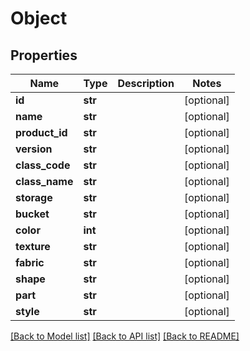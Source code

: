 # Object

## Properties
Name | Type | Description | Notes
------------ | ------------- | ------------- | -------------
**id** | **str** |  | [optional] 
**name** | **str** |  | [optional] 
**product_id** | **str** |  | [optional] 
**version** | **str** |  | [optional] 
**class_code** | **str** |  | [optional] 
**class_name** | **str** |  | [optional] 
**storage** | **str** |  | [optional] 
**bucket** | **str** |  | [optional] 
**color** | **int** |  | [optional] 
**texture** | **str** |  | [optional] 
**fabric** | **str** |  | [optional] 
**shape** | **str** |  | [optional] 
**part** | **str** |  | [optional] 
**style** | **str** |  | [optional] 

[[Back to Model list]](../README.md#documentation-for-models) [[Back to API list]](../README.md#documentation-for-api-endpoints) [[Back to README]](../README.md)


